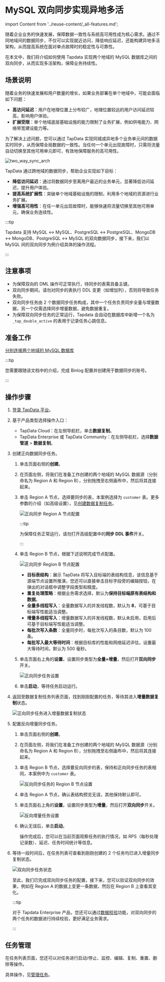 # MySQL 双向同步实现异地多活
import Content from '../reuse-content/_all-features.md';

<Content />

随着企业业务的快速发展，保障数据一致性与系统高可用性成为核心需求。通过不同地域间的数据同步，不仅可以实现就近访问，降低响应延迟，还能构建异地多活架构，从而提高系统在面对单点故障时的稳定性与可靠性。

在本文中，我们将介绍如何使用 Tapdata 实现两个地域的 MySQL 数据库之间的双向同步，从而实现多活架构，保障业务持续性。

## 场景说明

随着业务的快速发展和用户数量的增长，如果业务部署在单个地域中，可能会面临如下问题：

- **高访问延迟**：用户在地理位置上分布较广，地理位置较远的用户访问延迟较高，影响用户体验。
- **扩展受限**：单个地域底层基础设施的能力限制了业务扩展，例如供电能力、网络带宽建设能力等。

为了解决上述问题，您可以通过 TapData 实现同城或异地多个业务单元间的数据实时同步，从而保障全局数据的一致性。当任何一个单元出现故障时，只需将流量自动切换至其他可用单元即可，有效地保障服务的高可用性。

![two_way_sync_arch](../images/two_way_sync_arch.png)

TapData 通过跨地域的数据同步，帮助企业实现如下目标：

- **降低访问延迟**：通过将数据同步至离用户最近的业务单元，显著降低访问延迟，提升用户体验。
- **提高系统扩展性**：突破单个地域基础设施的限制，利用多个地域的资源进行业务扩展。
- **增强高可用性**：在任一单元出现故障时，能够快速将流量切换至其他可用单元，确保业务连续性。



:::tip

Tapdata 支持 MySQL ↔ MySQL、PostgreSQL ↔ PostgreSQL、MongoDB ↔ MongoDB、PostgreSQL ↔ MySQL 的双向数据同步，接下来，我们以 MySQL 间的双向同步为例介绍具体的操作流程。

:::

## 注意事项

- 为保障双向的 DML 操作可正常执行，待同步的表需具备主键。
- 双向同步期间，请勿对同步的表执行 DDL 变更（如增加列），否则将导致任务失败。
- 双向同步任务由 2 个数据同步任务构成，其中一个任务负责同步全量与增量数据，另一个仅需选择同步增量数据，避免数据重复。
- 为保障双向同步任务的正常运行，Tapdata 会自动在数据库中新增一个名为 `_tap_double_active` 的表用于记录任务心跳信息。

## 准备工作

[分别连接两个地域的 MySQL 数据库](../prerequisites/on-prem-databases/mysql.md)

:::tip

您需要跟随该文档中的介绍，完成 Binlog 配置并创建用于数据同步的账号。

:::

## 操作步骤

1. [登录 TapData 平台](../user-guide/log-in.md)。

2. 基于产品类型选择操作入口：

   * TapData Cloud：在左侧导航栏，单击**数据复制**。
   * TapData Enterprise 或 TapData Community：在左侧导航栏，选择**数据管道** > **数据复制**。

3. 创建正向数据同步任务。

   1. 单击页面右侧的**创建**。

   2. 在页面左侧，将我们在准备工作创建的两个地域的 MySQL 数据源（分别命名为 Region A 和 Region B），分别拖拽至右侧画布中，然后将其连接起来。

   3. 单击 Region A 节点，选择要同步的表，本案例选择为 `customer` 表。更多参数的介绍（如高级设置），见[创建数据复制任务](../user-guide/data-pipeline/copy-data/create-task.md)。

      ![正向同步 Region A 节点配置](../images/forward_sync_source.png)

      :::tip

      为保障任务正常运行，请勿打开高级配置中的**同步 DDL 事件**开关。

      :::

   4. 单击 Region B 节点，根据下述说明完成节点配置。

      ![正向同步 Region B 节点配置](../images/forward_sync_target.png)

      * **目标表结构**：<span id="release320-col-length">展示</span> TapData 将写入目标端的表结构信息，该信息基于源端节点设置所推演，您还可以直接单击目标字段旁的编辑按钮，在弹出的对话框中调整字段类型和精度。
      * **重复处理策略**：根据业务需求选择，默认为**保持目标端原有表结构和数据**。 
      * **全量多线程写入**：全量数据写入的并发线程数，默认为 **8**，可基于目标端写性能适当调整。 
      * **增量多线程写入**：增量数据写入的并发线程数，默认未启用，启用后可基于目标端写性能适当调整。 
      * **每批次写入条数**：全量同步时，每批次写入的条目数，默认为 100 条。 
      * **每批写入最大等待时间**：根据目标库的性能和网络延迟评估，设置最大等待时间，默认为 500 毫秒。     

   5. 单击页面右上角的**设置**，设置同步类型为**全量+增量**，然后打开**双向同步**开关。

      ![正向同步任务设置](../images/forward_sync_task_settings.png)

   6. 单击**启动**，等待任务启动运行。

4. 返回至数据复制任务列表页面，找到刚刚配置的任务，等待其进入**增量数据复制**状态。

   ![正向同步任务进入增量数据复制状态](../images/forward_sync_incremental_status.png)

5. 配置反向增量同步任务。

   1. 单击页面右侧的**创建**。

   2. 在页面左侧，将我们在准备工作创建的两个地域的 MySQL 数据源（分别命名为 Region A 和 Region B），分别拖拽至右侧画布中，然后将其连接起来。

   3. 单击 Region B 节点，选择要反向同步的表，保持和正向同步任务的表相同，本案例中为 `customer` 表。

      ![反向同步任务的 Region B 节点设置](../images/reverse_sync_source.png)

   4. 单击 Region A 节点，确认表结构预览无误，其他保持默认即可。

   5. 单击页面右上角的**设置**，设置同步类型为**增量**，然后打开**双向同步**开关。

      ![反向增量任务设置](../images/reverse_sync_task_settings.png)

   6. 确认无误后，单击**启动**。

      操作完成后，您可以在当前页面观察任务的执行情况，如 RPS（每秒处理记录数）、延迟、任务时间统计等信息。

6. 等待一段时间后，在任务列表可查看到刚刚创建的 2 个任务均已进入增量同步复制状态。

   ![双向同步任务状态](../images/two_way_sync_task_status.png)

   至此，我们已完成双向同步任务的配置，接下来，您可以验证双向同步的效果，例如在 Region A 的数据上变更一条数据，然后在 Region B 上查看其变化。

   :::tip

   对于 Tapdata Enterprise 产品，您还可以通过[数据校验](../user-guide/data-pipeline/verify-data.md)功能，对双向同步的两个任务的数据进行持续校验，更好满足业务需求。

   :::

## 任务管理

在任务列表页面，您还可以对任务进行启动/停止、监控、编辑、复制、重置、删除等操作。

具体操作，见[管理任务](../user-guide/data-pipeline/copy-data/manage-task.md)。
